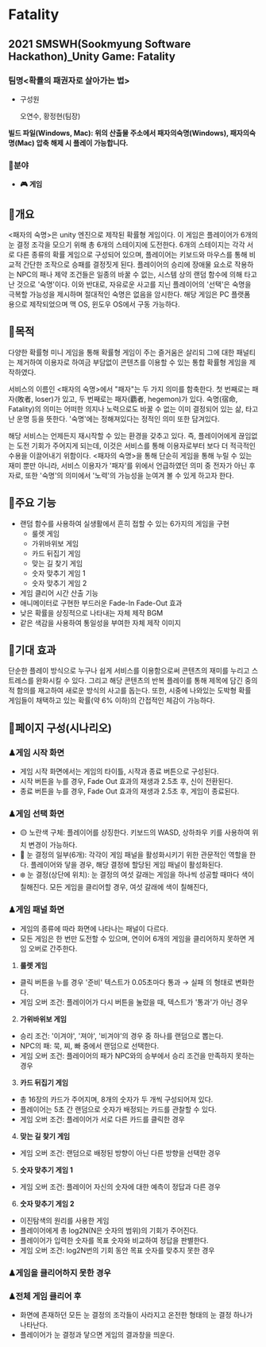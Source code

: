# Fatality
## 2021 SMSWH(Sookmyung Software Hackathon)_Unity Game: Fatality

### 팀명<확률의 패권자로 살아가는 법>

- 구성원
    
    오연수, 황정현(팀장)

**빌드 파일(Windows, Mac): 위의 산출물 주소에서 패자의숙명(Windows), 패자의숙명(Mac) 압축 해제 시 플레이 가능합니다.**

### 🔹분야

- **🎮 게임**

## 🔶개요

  <패자의 숙명>은 unity 엔진으로 제작된 확률형 게임이다. 이 게임은 플레이어가 6개의 눈 결정 조각을 모으기 위해 총 6개의 스테이지에 도전한다. 6개의 스테이지는 각각 서로 다른 종류의 확률 게임으로 구성되어 있으며, 플레이어는 키보드와 마우스를 통해 비교적 간단한 조작으로 승패를 결정짓게 된다. 플레이어의 승리에 장애물 요소로 작용하는 NPC의 패나 제약 조건들은 일종의 바꿀 수 없는, 시스템 상의 랜덤 함수에 의해 타고난 것으로 '숙명'이다. 이와 반대로, 자유로운 사고를 지닌 플레이어의 '선택'은 숙명을 극복할 가능성을 제시하며 절대적인 숙명은 없음을 암시한다. 해당 게임은 PC 플랫폼 용으로 제작되었으며 맥 OS, 윈도우 OS에서 구동 가능하다. 

## 🔶목적

  다양한 확률형 미니 게임을 통해 확률형 게임이 주는 즐거움은 살리되 그에 대한 패널티는 제거하여 이용자로 하여금 부담없이 콘텐츠를 이용할 수 있는 통합 확률형 게임을 제작하였다.

  서비스의 이름인 <패자의 숙명>에서 "패자"는 두 가지 의미를 함축한다. 첫 번째로는 패자(敗者, loser)가 있고, 두 번째로는 패자(覇者, hegemon)가 있다. 숙명(宿命, Fatality)의 의미는 어떠한 의지나 노력으로도 바꿀 수 없는 이미 결정되어 있는 삶, 타고난 운명 등을 뜻한다. '숙명'에는 정해져있다는 정적인 의미 또한 담겨있다. 

  해당 서비스는 언제든지 재시작할 수 있는 환경을 갖추고 있다. 즉, 플레이어에게 끊임없는 도전 기회가 주어지게 되는데, 이것은 서비스를 통해 이용자로부터 보다 더 적극적인 수용을 이끌어내기 위함이다. <패자의 숙명>을 통해 단순히 게임을 통해 누릴 수 있는 재미 뿐만 아니라, 서비스 이용자가 '패자'를 위에서 언급하였던 의미 중 전자가 아닌 후자로, 또한 '숙명'의 의미에서 '노력'의 가능성을 눈여겨 볼 수 있게 하고자 한다. 

## 🔶주요 기능

- 랜덤 함수를 사용하여 실생활에서 흔히 접할 수 있는 6가지의 게임을 구현
    - 룰렛 게임
    - 가위바위보 게임
    - 카드 뒤집기 게임
    - 맞는 길 찾기 게임
    - 숫자 맞추기 게임 1
    - 숫자 맞추기 게임 2
- 게임 클리어 시간 산출 기능
- 애니메이터로 구현한 부드러운 Fade-In Fade-Out 효과
- 낮은 확률을 상징적으로 나타내는 자체 제작 BGM
- 같은 색감을 사용하여 통일성을 부여한 자체 제작 이미지

## 🔶기대 효과

  단순한 플레이 방식으로 누구나 쉽게 서비스를 이용함으로써 콘텐츠의 재미를 누리고 스트레스를 완화시킬 수 있다. 그리고 해당 콘텐츠의 반복 플레이를 통해 제목에 담긴 중의적 함의를 재고하여 새로운 방식의 사고를 돕는다. 또한, 시중에 나와있는 도박형 확률 게임들이 채택하고 있는 확률(약 6% 이하)의 간접적인 체감이 가능하다. 

## 🔶페이지 구성(시나리오)

### ♟게임 시작 화면
- 게임 시작 화면에서는 게임의 타이틀, 시작과 종료 버튼으로 구성된다.
- 시작 버튼을 누를 경우, Fade Out 효과의 재생과 2.5초 후, 신이 전환된다.
- 종료 버튼을 누를 경우, Fade Out 효과의 재생과 2.5초 후, 게임이 종료된다.

### ♟게임 선택 화면
- 🟡 노란색 구체: 플레이어를 상징한다. 키보드의 WASD, 상하좌우 키를 사용하여 위치 변경이 가능하다.
- 🔷 눈 결정의 일부(6개): 각각이 게임 패널을 활성화시키기 위한 관문적인 역할을 한다. 플레이어와 닿을 경우, 해당 결정에 할당된 게임 패널이 활성화된다.
- ❄️ 눈 결정(상단에 위치): 눈 결정의 여섯 갈래는 게임을 하나씩 성공할 때마다 색이 칠해진다. 모든 게임을 클리어할 경우, 여섯 갈래에 색이 칠해진다,

### ♟게임 패널 화면
- 게임의 종류에 따라 화면에 나타나는 패널이 다르다.
- 모든 게임은 한 번만 도전할 수 있으며, 연이어 6개의 게임을 클리어하지 못하면 게임 오버로 간주한다.

1. **룰렛 게임**
- 클릭 버튼을 누를 경우 '준비' 텍스트가 0.05초마다 통과 → 실패 의 형태로 변화한다.
- 게임 오버 조건: 플레이어가 다시 버튼을 눌렀을 때, 텍스트가 '통과'가 아닌 경우
2. **가위바위보 게임**
- 승리 조건: '이겨야', '져야', '비겨야'의 경우 중 하나를 랜덤으로 뽑는다.
- NPC의 패: 묵, 찌, 빠 중에서 랜덤으로 선택한다.
- 게임 오버 조건: 플레이어의 패가 NPC와의 승부에서 승리 조건을 만족하지 못하는 경우
3. **카드 뒤집기 게임**
- 총 16장의 카드가 주어지며, 8개의 숫자가 두 개씩 구성되어져 있다.
- 플레이어는 5초 간 랜덤으로 숫자가 배정되는 카드를 관찰할 수 있다.
- 게임 오버 조건: 플레이어가 서로 다른 카드를 클릭한 경우
4. **맞는 길 찾기 게임**
- 게임 오버 조건: 랜덤으로 배정된 방향이 아닌 다른 방향을 선택한 경우
5. **숫자 맞추기 게임 1**
- 게임 오버 조건: 플레이어 자신의 숫자에 대한 예측이 정답과 다른 경우
6. **숫자 맞추기 게임 2**
- 이진탐색의 원리를 사용한 게임
- 플레이어에게 총 log2N(N은 숫자의 범위)의 기회가 주어진다.
- 플레이어가 입력한 숫자를 목표 숫자와 비교하여 정답을 판별한다.
- 게임 오버 조건: log2N번의 기회 동안 목표 숫자를 맞추지 못한 경우

### ♟게임을 클리어하지 못한 경우

### ♟전체 게임 클리어 후
- 화면에 존재하던 모든 눈 결정의 조각들이 사라지고 온전한 형태의 눈 결정 하나가 나타난다.
- 플레이어가 눈 결정과 닿으면 게임의 결과창을 띄운다.
